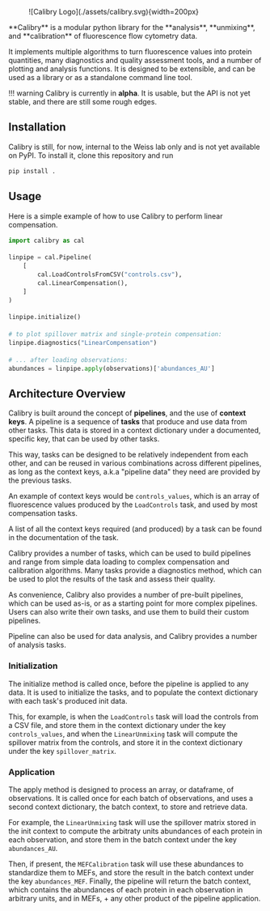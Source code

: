 <style>
  .md-typeset h1,
  .md-content__button {
    display: none;
  }
</style>



<figure markdown>
   ![Calibry Logo](./assets/calibry.svg){width=200px}
</figure>
**Calibry** is a modular python library for the **analysis**, **unmixing**, and **calibration** of fluorescence flow cytometry data.
	
It implements multiple algorithms to turn fluorescence values into protein quantities, many diagnostics and quality assessment tools, and a number of
plotting and analysis functions. It is designed to be extensible, and can be used as a library or as a standalone command line tool.

!!! warning 
	Calibry is currently in **alpha**. It is usable, but the API is not yet stable, and there are still some rough edges.
	

## Installation

Calibry is still, for now, internal to the Weiss lab only and is not yet available on PyPI. To install it, clone this repository and run

```bash
pip install .
```


## Usage

Here is a simple example of how to use Calibry to perform linear compensation.


```python
import calibry as cal

linpipe = cal.Pipeline(
    [
        cal.LoadControlsFromCSV("controls.csv"),
        cal.LinearCompensation(),
    ]
)

linpipe.initialize()

# to plot spillover matrix and single-protein compensation:
linpipe.diagnostics("LinearCompensation")

# ... after loading observations:
abundances = linpipe.apply(observations)['abundances_AU']

```

## Architecture Overview

Calibry is built around the concept of **pipelines**, and the use of **context keys**. A pipeline is a sequence of **tasks** that produce and use data from other tasks.
This data is stored in a context dictionary under a documented, specific key, that can be used by other tasks.

This way, tasks can be designed to be relatively independent from each other, and can be reused in various combinations across different pipelines, as long as the context keys,
a.k.a "pipeline data" they need are provided by the previous tasks. 

An example of context keys would be `controls_values`, which is an array of fluorescence values produced by the `LoadControls` task, and used by most compensation tasks.

A list of all the context keys required (and produced) by a task can be found in the documentation of the task.

Calibry provides a number of tasks, which can be used to build pipelines and range from simple data loading to complex compensation and calibration algorithms. 
Many tasks provide a diagnostics method, which can be used to plot the results of the task and assess their quality.

As convenience, Calibry also provides a number of pre-built pipelines, which can be used as-is, or as a starting point for more complex pipelines.
Users can also write their own tasks, and use them to build their custom pipelines.

Pipeline can also be used for data analysis, and Calibry provides a number of analysis tasks.


### Initialization

The initialize method is called once, before the pipeline is applied to any data. It is used to initialize the tasks, and to populate the context dictionary with each task's produced init data. 

This, for example, is when the `LoadControls` task will load the controls from a CSV file, and store them in the context dictionary under the key `controls_values`, and when
the `LinearUnmixing` task will compute the spillover matrix from the controls, and store it in the context dictionary under the key `spillover_matrix`.

### Application

The apply method is designed to process an array, or dataframe, of observations. It is called once for each batch of observations, and uses a second context dictionary, the batch context, to store and retrieve data.

For example, the `LinearUnmixing` task will use the spillover matrix stored in the init context to compute the arbitraty units abundances of each protein in each observation, and store them in the batch context under the key `abundances_AU`.

Then, if present, the `MEFCalibration` task will use these abundances to standardize them to MEFs, and store the result in the batch context under the key `abundances_MEF`.
Finally, the pipeline will return the batch context, which contains the abundances of each protein in each observation in arbitrary units, 
and in MEFs, + any other product of the pipeline application.


